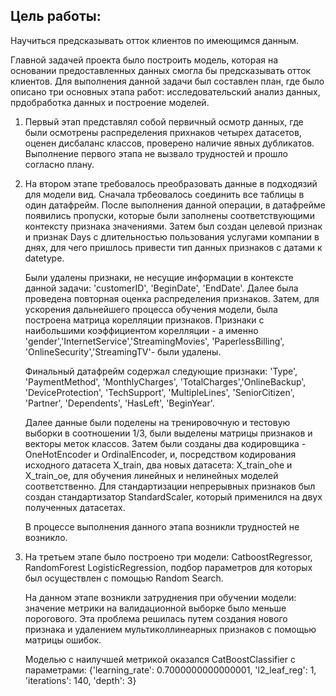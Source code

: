 ## Цель работы:
Научиться предсказывать отток клиентов по имеющимся данным.   

Главной задачей проекта было построить модель, которая на основании предоставленных данных смогла бы предсказывать отток клиентов. Для выполнения данной задачи был составлен план, где было описано три основных этапа работ: исследовательский анализ данных, прдобработка данных и построение моделей.


1.
     Первый этап представлял собой первичный осмотр данных, где были осмотрены распределения прихнаков четырех датасетов, оценен дисбаланс классов, проверено наличие явных дубликатов. Выполнение первого этапа не вызвало трудностей и прошло согласно плану.

2.
    На втором этапе требовалось преобразовать данные в подходязий для модели вид. Сначала трбеовалось соединить все таблицы в один датафрейм. После выполнения данной операции, в датафрейме появились пропуски, которые были заполнены соответствующими контексту признака значениями. Затем был создан целевой признак и признак Days с длительностью пользования услугами компании в днях,  для чего пришлось привести тип данных признаков с датами к datetype.
    >
     Были удалены признаки, не несущие информации в контексте данной задачи: 'customerID', 'BeginDate', 'EndDate'. Далее была проведена повторная оценка распределения признаков. Затем, для ускорения дальнейшего процесса обучения модели, была построена матрица корелляции признаков. Признаки с наибольшими коэффициентом корелляции - а именно 'gender','InternetService','StreamingMovies', 'PaperlessBilling', 'OnlineSecurity','StreamingTV'- были удалены.
    >
     Финальный датафрейм содержал следующие признаки: 'Type', 'PaymentMethod', 'MonthlyCharges', 'TotalCharges','OnlineBackup', 'DeviceProtection', 'TechSupport', 'MultipleLines', 'SeniorCitizen', 'Partner', 'Dependents', 'HasLeft', 'BeginYear'.
    >
     Далее данные были поделены на тренировочную и тестовую выборки в соотношении 1/3, были выделены матрицы признаков и векторы меток классов. Затем были созданы два кодировщика - OneHotEncoder и OrdinalEncoder, и, посредством кодирования исходного датасета X_train, два новых датасета: X_train_ohe и X_train_oe, для обучения линейных и нелинейных моделей соответственно. Для стандартизации непрерывных признаков был создан стандартизатор StandardScaler, который применился на двух полученных датасетах.
    >
     В процессе выполнения данного этапа возникли трудностей не возникло.

3.
     На третьем этапе было построено три модели: CatboostRegressor, RandomForest LogisticRegression, подбор параметров для которых был осуществлен с помощью Random Search.

     На данном этапе возникли затруднения при обучении модели: значение метрики на валидационной выборке было меньше порогового. Эта проблема решилась путем создания нового признака и удалением мультиколлинеарных признаков с помощью матрицы ошибок.


     Моделью с наилучшей метрикой оказался CatBoostClassifier с параметрами:
     {'learning_rate': 0.7000000000000001,
 'l2_leaf_reg': 1,
 'iterations': 140,
 'depth': 3}
